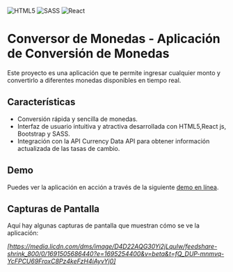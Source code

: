 ![HTML5](https://img.shields.io/badge/html5-%23E34F26.svg?style=for-the-badge&logo=html5&logoColor=white)
![SASS](https://img.shields.io/badge/SASS-hotpink.svg?style=for-the-badge&logo=SASS&logoColor=white)
![React](https://img.shields.io/badge/react-%2320232a.svg?style=for-the-badge&logo=react&logoColor=%2361DAFB)


# Conversor de Monedas - Aplicación de Conversión de Monedas

Este proyecto es una aplicación que te permite ingresar cualquier monto y convertirlo a diferentes monedas disponibles en tiempo real.

## Características

- Conversión rápida y sencilla de monedas.
- Interfaz de usuario intuitiva y atractiva desarrollada con HTML5,React js, Bootstrap y SASS.
- Integración con la API Currency Data API para obtener información actualizada de las tasas de cambio.

## Demo

Puedes ver la aplicación en acción a través de la siguiente [demo en línea](https://emanuelpps.github.io/ep-currency-converter/).

## Capturas de Pantalla

Aquí hay algunas capturas de pantalla que muestran cómo se ve la aplicación:

_[https://media.licdn.com/dms/image/D4D22AQG30Yi2jLquIw/feedshare-shrink_800/0/1691505686440?e=1695254400&v=beta&t=fQ_DUP-mnmvq-YcFPCU69FroxC8Pz4keFzH4iAyvYj0]_



